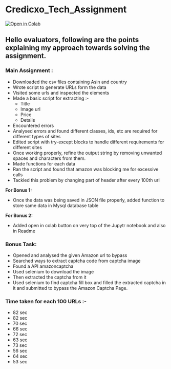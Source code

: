 # Credicxo_Tech_Assignment

[![Open in Colab](https://colab.research.google.com/assets/colab-badge.svg)](https://colab.research.google.com/github/AmulyaParitosh/Credicxo_Tech_Assignment/blob/master/main.ipynb)


## Hello evaluators, following are the points explaining my approach towards solving the assignment.
### **Main Assignment** :
- Downloaded the csv files containing Asin and country
- Wrote script to generate URLs form the data
- Visited some urls and inspected the elements
- Made a basic script for extracting :-
	- Title
	- Image url
	- Price
	- Details
- Encountered errors
- Analysed errors and found different classes, ids, etc are required for different types of sites
- Edited script with try-except blocks to handle different requirements for different sites
- Once working properly, refine the output string by removing unwanted spaces and characters from them.
- Made functions for each data
- Ran the script and found that amazon was blocking me for excessive calls
- Tackled this problem by changing part of header after every 100th url

**For Bonus 1:**
- Once the data was being saved in JSON file properly, added function to store same data in Mysql database table

**For Bonus 2:**
- Added open in colab button on very top of the Jupytr notebook and also in Readme

### **Bonus Task:**
- Opened and analysed the given Amazon url to bypass
- Searched ways to extract captcha code from captcha image
- Found a API amazoncaptcha 
- Used selenium to download the image
- Then extracted the captcha from it
- Used selenium to find captcha fill box and filled the extracted captcha in it and submitted to bypass the Amazon Captcha Page. 

### **Time taken for each 100 URLs :-**
- 82 sec
- 82 sec
- 70 sec
- 66 sec
- 72 sec
- 63 sec
- 73 sec
- 56 sec
- 64 sec
- 53 sec